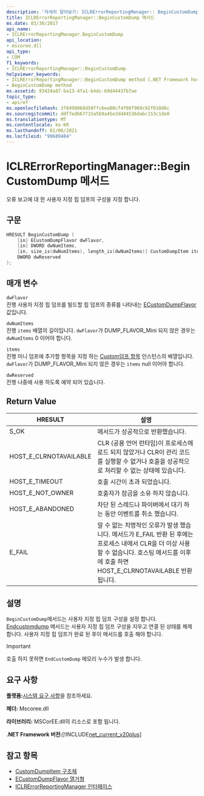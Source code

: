 ```yaml
---
description: '자세히 알아보기: ICLRErrorReportingManager:: BeginCustomDump 메서드'
title: ICLRErrorReportingManager::BeginCustomDump 메서드
ms.date: 03/30/2017
api_name:
- ICLRErrorReportingManager.BeginCustomDump
api_location:
- mscoree.dll
api_type:
- COM
f1_keywords:
- ICLRErrorReportingManager::BeginCustomDump
helpviewer_keywords:
- ICLRErrorReportingManager::BeginCustomDump method [.NET Framework hosting]
- BeginCustomDump method
ms.assetid: 93424a87-ba13-4fa1-b4dc-69d44437b7ae
topic_type:
- apiref
ms.openlocfilehash: 3f8498068d50ffc6ea00cf4f08f969c92f010d6c
ms.sourcegitcommit: ddf7edb67715a5b9a45e3dd44536dabc153c1de0
ms.translationtype: MT
ms.contentlocale: ko-KR
ms.lasthandoff: 02/06/2021
ms.locfileid: "99689484"
---
```

# <a name="iclrerrorreportingmanagerbegincustomdump-method"></a>ICLRErrorReportingManager::BeginCustomDump 메서드

오류 보고에 대 한 사용자 지정 힙 덤프의 구성을 지정 합니다.  
  
## <a name="syntax"></a>구문  
  
```cpp  
HRESULT BeginCustomDump (  
    [in] ECustomDumpFlavor dwFlavor,  
    [in] DWORD dwNumItems,  
    [in, size_is(dwNumItems), length_is(dwNumItems)] CustomDumpItem items[],  
    DWORD dwReserved  
);  
```  
  
## <a name="parameters"></a>매개 변수  

 `dwFlavor`  
 진행 사용자 지정 힙 덤프를 빌드할 힙 덤프의 종류를 나타내는 [ECustomDumpFlavor](ecustomdumpflavor-enumeration.md) 값입니다.  
  
 `dwNumItems`  
 진행 `items` 배열의 길이입니다. `dwFlavor`가 DUMP_FLAVOR_Mini 되지 않은 경우는 `dwNumItems` 0 이어야 합니다.  
  
 `items`  
 진행 미니 덤프에 추가할 항목을 지정 하는 [Custom덤프 항목](customdumpitem-structure.md) 인스턴스의 배열입니다. `dwFlavor`가 DUMP_FLAVOR_Mini 되지 않은 경우는 `items` null 이어야 합니다.  
  
 `dwReserved`  
 진행 나중에 사용 하도록 예약 되어 있습니다.  
  
## <a name="return-value"></a>Return Value  
  
|HRESULT|설명|  
|-------------|-----------------|  
|S_OK|메서드가 성공적으로 반환했습니다.|  
|HOST_E_CLRNOTAVAILABLE|CLR (공용 언어 런타임)이 프로세스에 로드 되지 않았거나 CLR이 관리 코드를 실행할 수 없거나 호출을 성공적으로 처리할 수 없는 상태에 있습니다.|  
|HOST_E_TIMEOUT|호출 시간이 초과 되었습니다.|  
|HOST_E_NOT_OWNER|호출자가 잠금을 소유 하지 않습니다.|  
|HOST_E_ABANDONED|차단 된 스레드나 파이버에서 대기 하는 동안 이벤트를 취소 했습니다.|  
|E_FAIL|알 수 없는 치명적인 오류가 발생 했습니다. 메서드가 E_FAIL 반환 된 후에는 프로세스 내에서 CLR을 더 이상 사용할 수 없습니다. 호스팅 메서드를 이후에 호출 하면 HOST_E_CLRNOTAVAILABLE 반환 됩니다.|  
  
## <a name="remarks"></a>설명  

 `BeginCustomDump`메서드는 사용자 지정 힙 덤프 구성을 설정 합니다. [Endcustomdump](iclrerrorreportingmanager-endcustomdump-method.md) 메서드는 사용자 지정 힙 덤프 구성을 지우고 연결 된 상태를 해제 합니다. 사용자 지정 힙 덤프가 완료 된 후이 메서드를 호출 해야 합니다.  
  
> [!IMPORTANT]
> 호출 하지 못하면 `EndCustomDump` 메모리 누수가 발생 합니다.  
  
## <a name="requirements"></a>요구 사항  

 **플랫폼:**[시스템 요구 사항](../../get-started/system-requirements.md)을 참조하세요.  
  
 **헤더:** Mscoree.dll  
  
 **라이브러리:** MSCorEE.dll의 리소스로 포함 됩니다.  
  
 **.NET Framework 버전:**[!INCLUDE[net_current_v20plus](../../../../includes/net-current-v20plus-md.md)]  
  
## <a name="see-also"></a>참고 항목

- [CustomDumpItem 구조체](customdumpitem-structure.md)
- [ECustomDumpFlavor 열거형](ecustomdumpflavor-enumeration.md)
- [ICLRErrorReportingManager 인터페이스](iclrerrorreportingmanager-interface.md)
